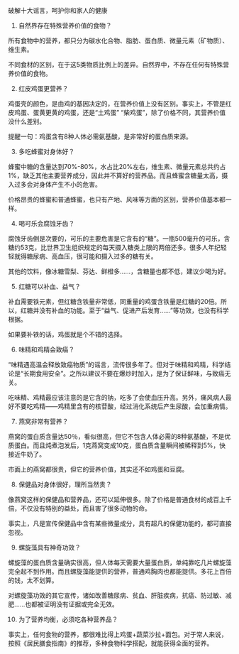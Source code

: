 破解十大谣言，呵护你和家人的健康

1. 自然界存在特殊营养价值的食物？

所有食物中的营养，都只分为碳水化合物、脂肪、蛋白质、微量元素（矿物质）、维生素。

不同食材的区别，在于这5类物质比例上的差异。自然界中，不存在任何有特殊营养价值的食物。


2. 红皮鸡蛋更营养？

鸡蛋壳的颜色，是由鸡的基因决定的，在营养价值上没有区别。事实上，不管是红皮鸡蛋、蛋黄更黄的鸡蛋，还是“土鸡蛋” “柴鸡蛋”，除了价格不同，其营养价值没什么差别。

提醒一句：鸡蛋含有8种人体必需氨基酸，是非常好的蛋白质来源。


3. 多吃蜂蜜对身体好？

蜂蜜中糖的含量达到70%-80%，水占比20%左右，维生素、微量元素总共约占1%，缺乏其他主要营养成分，因此并不算好的营养品。而且蜂蜜含糖量太高，摄入过多会对身体产生不小的危害。

价格昂贵的蜂蜜和普通蜂蜜，也只有产地、风味等方面的区别，营养价值基本都一样。


4. 喝可乐会腐蚀牙齿？

腐蚀牙齿倒是次要的，可乐的主要危害是它含有的“糖”。一瓶500毫升的可乐，含糖约53克，比世界卫生组织规定的每天摄入糖类上限的两倍还多。很多人年纪轻轻就得糖尿病、高血压，很可能和摄入过多的糖有关。

其他的饮料，像冰糖雪梨、芬达、鲜橙多……，含糖量也都不低，建议少喝为好。


5. 红糖可以补血、益气？

补血需要铁元素，但红糖含铁量非常低，同重量的鸡蛋含铁量是红糖的20倍。所以，红糖并没有补血的功能。至于“益气、促进产后发育……”等功效，也没有科学根据。

如果要补铁的话，鸡蛋就是个不错的选择。


6. 味精和鸡精会致癌？

“味精遇高温会释放致癌物质”的谣言，流传很多年了。但对于味精和鸡精，科学结论是“长期食用安全”。之所以建议不要在爆炒时加入，是为了保证鲜味，与致癌无关。

吃味精、鸡精最应该注意的是它含的钠，吃多了会使血压升高。另外，痛风病人最好不要吃鸡精——鸡精里含有的核苷酸，经过消化系统后产生尿酸，会加重病情。


7. 燕窝非常有营养？

燕窝的蛋白质含量达50％，看似很高，但它不包含人体必需的8种氨基酸，不是优质蛋白。而且炖煮泡发后，1克燕窝变成10克，蛋白质含量瞬间被稀释到5%，快接近牛奶了。

市面上的燕窝都很贵，但它的营养价值，其实还不如鸡蛋和豆腐。


8. 保健品对身体很好，理所当然贵？

像燕窝这样的保健品和营养品，还可以延伸很多。除了价格是普通食材的成百上千倍，不仅没有特别的益处，而且害了很多动物的命。

事实上，凡是宣传保健品中含有某些微量成分，具有超凡的保健功能的，都可直接忽视。


9. 螺旋藻具有神奇功效？

螺旋藻的蛋白质含量确实很高，但人体每天需要大量蛋白质，单纯靠吃几片螺旋藻完全起不到作用。而且螺旋藻能提供的营养，普通鸡胸肉也都能提供。多花上百倍的钱，太不划算。

对螺旋藻功效的其它宣传，诸如改善糖尿病、贫血、肝脏疾病，抗癌、防过敏、减肥……也都被证明没有证据或完全无效。


10. 为了营养均衡，必须吃各种营养品？

事实上，任何食物的营养，都很难比得上鸡蛋+蔬菜沙拉+面包。对于常人来说，按照《居民膳食指南》的推荐，多种食物科学搭配，就能获得全面的营养。